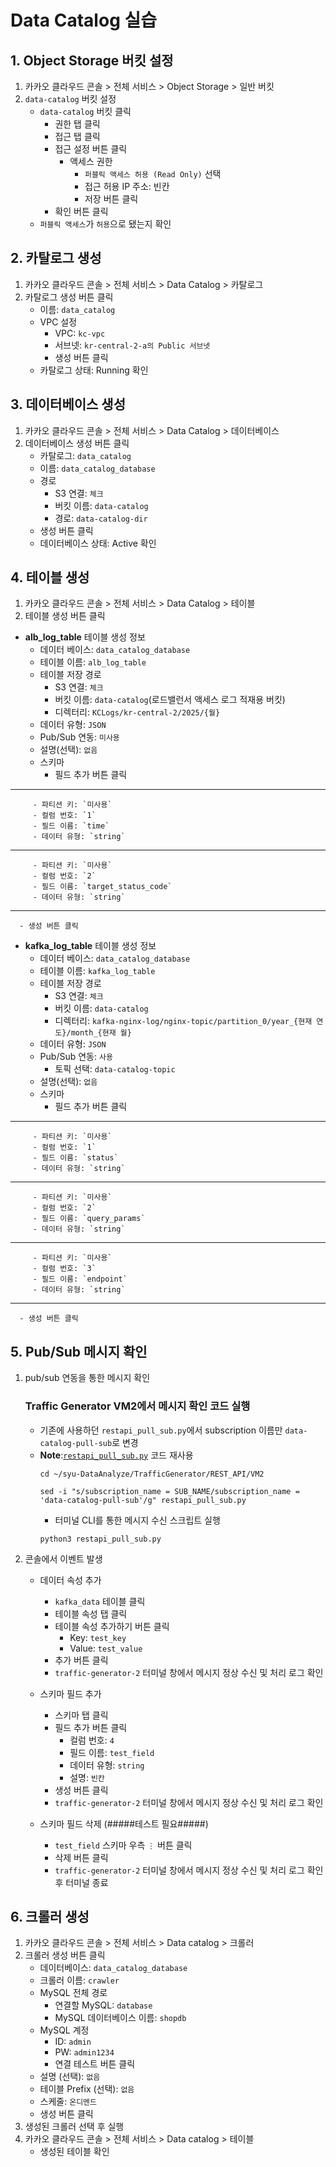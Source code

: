# Data Catalog 실습


## 1. Object Storage 버킷 설정
1. 카카오 클라우드 콘솔 > 전체 서비스 > Object Storage > 일반 버킷
2. `data-catalog` 버킷 설정
      - `data-catalog` 버킷 클릭
         - 권한 탭 클릭
         - 접근 탭 클릭
         - 접근 설정 버튼 클릭
            - 액세스 권한
               - `퍼블릭 액세스 허용 (Read Only)` 선택
               - 접근 허용 IP 주소: 빈칸
               - 저장 버튼 클릭
         - 확인 버튼 클릭
      - `퍼블릭 액세스`가 `허용`으로 됐는지 확인
     

## 2. 카탈로그 생성
1. 카카오 클라우드 콘솔 > 전체 서비스 > Data Catalog > 카탈로그
2. 카탈로그 생성 버튼 클릭
   - 이름: `data_catalog`
   - VPC 설정
      - VPC: `kc-vpc`
      - 서브넷: `kr-central-2-a의 Public 서브넷`
      - 생성 버튼 클릭
   - 카탈로그 상태: Running 확인

## 3. 데이터베이스 생성
1. 카카오 클라우드 콘솔 > 전체 서비스 > Data Catalog > 데이터베이스
2. 데이터베이스 생성 버튼 클릭
   - 카탈로그: `data_catalog`
   - 이름: `data_catalog_database`
   - 경로
      - S3 연결: `체크`
      - 버킷 이름: `data-catalog`
      - 경로: `data-catalog-dir`
   - 생성 버튼 클릭
   - 데이터베이스 상태: Active 확인

## 4. 테이블 생성
1. 카카오 클라우드 콘솔 > 전체 서비스 > Data Catalog > 테이블
2. 테이블 생성 버튼 클릭
- **alb_log_table** 테이블 생성 정보
   - 데이터 베이스: `data_catalog_database`
   - 테이블 이름: `alb_log_table`
   - 테이블 저장 경로
      - S3 연결: `체크`
      - 버킷 이름: `data-catalog`(로드밸런서 액세스 로그 적재용 버킷)
      - 디렉터리: `KCLogs/kr-central-2/2025/{월}`
   - 데이터 유형: `JSON`
   - Pub/Sub 연동: `미사용`
   - 설명(선택): `없음` 
   - 스키마
      - 필드 추가 버튼 클릭
---
         - 파티션 키: `미사용`
         - 컬럼 번호: `1`
         - 필드 이름: `time`
         - 데이터 유형: `string`
---
         - 파티션 키: `미사용`
         - 컬럼 번호: `2`
         - 필드 이름: `target_status_code`
         - 데이터 유형: `string`
---
      - 생성 버튼 클릭

- **kafka_log_table** 테이블 생성 정보 
   - 데이터 베이스: `data_catalog_database`
   - 테이블 이름: `kafka_log_table`
   - 테이블 저장 경로
      - S3 연결: `체크`
      - 버킷 이름: `data-catalog`
      - 디렉터리: `kafka-nginx-log/nginx-topic/partition_0/year_{현재 연도}/month_{현재 월}`
   - 데이터 유형: `JSON`
   - Pub/Sub 연동: `사용`
      - 토픽 선택: `data-catalog-topic`
   - 설명(선택): `없음` 
   - 스키마 
      - 필드 추가 버튼 클릭
---
         - 파티션 키: `미사용`
         - 컬럼 번호: `1`
         - 필드 이름: `status`
         - 데이터 유형: `string`
---
         - 파티션 키: `미사용`
         - 컬럼 번호: `2`
         - 필드 이름: `query_params`
         - 데이터 유형: `string`
---
         - 파티션 키: `미사용`
         - 컬럼 번호: `3`
         - 필드 이름: `endpoint`
         - 데이터 유형: `string`
---
      - 생성 버튼 클릭

## 5. Pub/Sub 메시지 확인
1. pub/sub 연동을 통한 메시지 확인


   ### Traffic Generator VM2에서 메시지 확인 코드 실행
   - 기존에 사용하던 `restapi_pull_sub.py`에서 subscription 이름만 `data-catalog-pull-sub`로 변경
   - **Note**:[`restapi_pull_sub.py`](https://github.com/kakaocloud-edu/tutorial/blob/main/DataAnalyzeCourse/src/TrafficGenerator/REST_API/VM2/restapi_pull_sub.py) 코드 재사용
      ```
      cd ~/syu-DataAnalyze/TrafficGenerator/REST_API/VM2
      ```
      ```
      sed -i "s/subscription_name = SUB_NAME/subscription_name = 'data-catalog-pull-sub'/g" restapi_pull_sub.py
      ```
      - 터미널 CLI를 통한 메시지 수신 스크립트 실행
      ```
      python3 restapi_pull_sub.py
      ```

1. 콘솔에서 이벤트 발생
   - 데이터 속성 추가
      - `kafka_data` 테이블 클릭
      - 테이블 속성 탭 클릭
      - 테이블 속성 추가하기 버튼 클릭
         - Key: `test_key`
         - Value: `test_value`
      - 추가 버튼 클릭
      - `traffic-generator-2` 터미널 창에서 메시지 정상 수신 및 처리 로그 확인

   - 스키마 필드 추가
      - 스키마 탭 클릭
      - 필드 추가 버튼 클릭
         - 컬럼 번호: `4`
         - 필드 이름: `test_field`
         - 데이터 유형: `string`
         - 설명: `빈칸`
      - 생성 버튼 클릭
      - `traffic-generator-2` 터미널 창에서 메시지 정상 수신 및 처리 로그 확인

   - 스키마 필드 삭제 (#####테스트 필요#####)
      - `test_field` 스키마 우측 `⋮` 버튼 클릭
      - 삭제 버튼 클릭
      - `traffic-generator-2` 터미널 창에서 메시지 정상 수신 및 처리 로그 확인 후 터미널 종료
   

## 6. 크롤러 생성
1. 카카오 클라우드 콘솔 > 전체 서비스 > Data catalog > 크롤러
2. 크롤러 생성 버튼 클릭
    - 데이터베이스: `data_catalog_database`
    - 크롤러 이름: `crawler`
    - MySQL 전체 경로
        - 연결할 MySQL: `database`
        - MySQL 데이터베이스 이름: `shopdb`
    - MySQL 계정
        - ID: `admin`
        - PW: `admin1234`
        - 연결 테스트 버튼 클릭
    - 설명 (선택): `없음`
    - 테이블 Prefix (선택): `없음`
    - 스케줄: `온디멘드`
    - 생성 버튼 클릭
4. 생성된 크롤러 선택 후 실행
5. 카카오 클라우드 콘솔 > 전체 서비스 > Data catalog > 테이블
      - 생성된 테이블 확인

